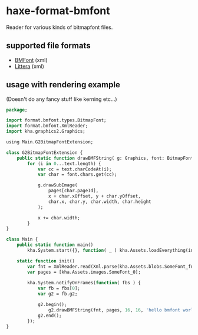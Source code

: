 # haxe-format-bmfont

Reader for various kinds of bitmapfont files.

## supported file formats

- [BMFont](http://www.angelcode.com/products/bmfont) (xml)
- [Littera](http://kvazars.com/littera) (xml)

## usage with rendering example

(Doesn't do any fancy stuff like kerning etc...)

```haxe
package;

import format.bmfont.types.BitmapFont;
import format.bmfont.XmlReader;
import kha.graphics2.Graphics;

using Main.G2BitmapFontExtension;

class G2BitmapFontExtension {
    public static function drawBMFString( g: Graphics, font: BitmapFont, pages: Array<kha.Image>, x, y, text: String )
        for (i in 0...text.length) {
            var cc = text.charCodeAt(i);
            var char = font.chars.get(cc);

            g.drawSubImage(
                pages[char.pageId],
                x + char.xOffset, y + char.yOffset,
                char.x, char.y, char.width, char.height
            );

            x += char.width;
        }
}

class Main {
    public static function main()
        kha.System.start({}, function( _ ) kha.Assets.loadEverything(init));

    static function init()
        var fnt = XmlReader.read(Xml.parse(kha.Assets.blobs.SomeFont_fnt.toString());
        var pages = [kha.Assets.images.SomeFont_0];
        
        kha.System.notifyOnFrames(function( fbs ) {
            var fb = fbs[0];
            var g2 = fb.g2;

            g2.begin();
                g2.drawBMFString(fnt, pages, 16, 16, 'hello bmfont world!');
            g2.end();
        });
}
```
